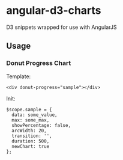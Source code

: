 angular-d3-charts
=================

D3 snippets wrapped for use with AngularJS


## Usage

### Donut Progress Chart

Template:

    <div donut-progress="sample"></div>


Init:

    $scope.sample = { 
      data: some_value,
      max: some_max,
      showPercentage: false,
      arcWidth: 20,
      transition: '',
      duration: 500,
      newChart: true
    };

